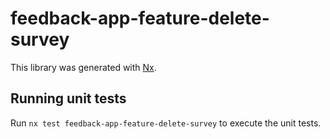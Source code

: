 # feedback-app-feature-delete-survey

This library was generated with [Nx](https://nx.dev).

## Running unit tests

Run `nx test feedback-app-feature-delete-survey` to execute the unit tests.
